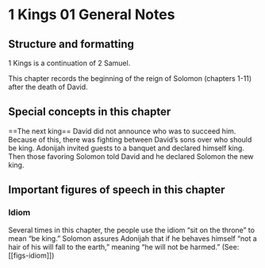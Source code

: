# 1 Kings 01 General Notes
## Structure and formatting

1 Kings is a continuation of 2 Samuel.

This chapter records the beginning of the reign of Solomon (chapters 1-11) after the death of David.

## Special concepts in this chapter

==The next king==
David did not announce who was to succeed him. Because of this, there was fighting between David’s sons over who should be king. Adonijah invited guests to a banquet and declared himself king. Then those favoring Solomon told David and he declared Solomon the new king.

## Important figures of speech in this chapter

### Idiom
Several times in this chapter, the people use the idiom “sit on the throne” to mean “be king.” Solomon assures Adonijah that if he behaves himself “not a hair of his will fall to the earth,” meaning “he will not be harmed.” (See: [[figs-idiom]])